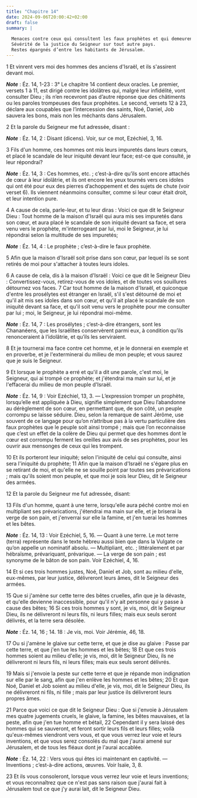 ```yaml
---
title: "Chapitre 14"
date: 2024-09-06T20:00:42+02:00
draft: false
summary: |
  
  Menaces contre ceux qui consultent les faux prophètes et qui demeurent dans leurs dérèglements.
  Sévérité de la justice du Seigneur sur tout autre pays.
  Restes épargnés d’entre les habitants de Jérusalem.
---
```



1 Et vinrent vers moi des hommes des anciens d'Israël, et ils s'assirent devant moi.

***Note*** :  Éz. 14, 1-23 : 3° Le chapitre 14 contient deux oracles. Le premier, versets 1 à 11, est dirigé contre les idolâtres qui, malgré leur infidélité, vont consulter Dieu ; ils n’en recevront pas d’autre réponse que des châtiments ou les paroles trompeuses des faux prophètes. Le second, versets 12 à 23, déclare aux coupables que l’intercession des saints, Noé, Daniel, Job sauvera les bons, mais non les méchants dans Jérusalem.

2 Et la parole du Seigneur me fut adressée, disant :

***Note*** :  Éz. 14, 2 : Disant (dicens). Voir, sur ce mot, Ezéchiel, 3, 16.


3 Fils d'un homme, ces hommes ont mis leurs impuretés dans leurs cœurs, et placé le scandale de leur iniquité devant leur face; est-ce que consulté, je leur répondrai?

***Note*** :  Éz. 14, 3 : Ces hommes, etc. ; c’est-à-dire qu’ils sont encore attachés de cœur à leur idolâtrie, et ils ont encore les yeux tournés vers ces idoles qui ont été pour eux des pierres d’achoppement et des sujets de chute (voir verset 6). Ils viennent néanmoins consulter, comme si leur cœur était droit, et leur intention pure.

4 A cause de cela, parle-leur, et tu leur diras : Voici ce que dit le Seigneur Dieu : Tout homme de la maison d'Israël qui aura mis ses impuretés dans son cœur, et aura placé le scandale de son iniquité devant sa face, et sera venu vers le prophète, m'interrogeant par lui, moi le Seigneur, je lui répondrai selon la multitude de ses impuretés;

***Note*** :  Éz. 14, 4 : Le prophète ; c’est-à-dire le faux prophète.

5 Afin que la maison d'Israël soit prise dans son cœur, par lequel ils se sont retirés de moi pour s'attacher à toutes leurs idoles.


6 A cause de cela, dis à la maison d'Israël : Voici ce que dit le Seigneur Dieu : Convertissez-vous, retirez-vous de vos idoles, et de toutes vos souillures détournez vos faces. 7 Car tout homme de la maison d'Israël, et quiconque d'entre les prosélytes est étranger en Israël, s'il s'est détourné de moi et qu'il ait mis ses idoles dans son cœur, et qu'il ait placé le scandale de son iniquité devant sa face, et qu'il soit venu vers le prophète pour me consulter par lui ; moi, le Seigneur, je lui répondrai moi-même.

***Note*** :  Éz. 14, 7 : Les prosélytes ; c’est-à-dire étrangers, sont les Chananéens, que les Israélites conservèrent parmi eux, à condition qu’ils renonceraient à l’idolâtrie, et qu’ils les serviraient.

8 Et je tournerai ma face contre cet homme, et je le donnerai en exemple et en proverbe, et je l'exterminerai du milieu de mon peuple; et vous saurez que je suis le Seigneur.


9 Et lorsque le prophète a erré et qu'il a dit une parole, c'est moi, le Seigneur, qui ai trompé ce prophète; et j'étendrai ma main sur lui, et je l'effacerai du milieu de mon peuple d'Israël.

***Note*** :  Éz. 14, 9 : Voir Ezéchiel, 13, 3. ― L’expression tromper un prophète, lorsqu’elle est appliquée à Dieu, signifie simplement que Dieu l’abandonne au dérèglement de son cœur, en permettant que, de son côté, un peuple corrompu se laisse séduire. Dieu, selon la remarque de saint Jérôme, use souvent de ce langage pour qu’on n’attribue pas à la vertu particulière des faux prophètes que le peuple soit ainsi trompé ; mais que l’on reconnaisse que c’est un effet de la colère de Dieu qui permet que des hommes dont le cœur est corrompu ferment les oreilles aux avis de ses prophètes, pour les ouvrir aux mensonges de ceux qui les trompent.


10 Et ils porteront leur iniquité; selon l'iniquité de celui qui consulte, ainsi sera l'iniquité du prophète; 11 Afin que la maison d'Israël ne s'égare plus en se retirant de moi, et qu'elle ne se souille point par toutes ses prévarications ; mais qu'ils soient mon peuple, et que moi je sois leur Dieu, dit le Seigneur des armées.


12 Et la parole du Seigneur me fut adressée, disant:


13 Fils d'un homme, quant à une terre, lorsqu'elle aura péché contre moi en multipliant ses prévarications, j'étendrai ma main sur elle, et je briserai la verge de son pain, et j'enverrai sur elle la famine, et j'en tuerai les hommes et les bêtes.

***Note*** :  Éz. 14, 13 : Voir Ezéchiel, 5, 16. ― Quant à une terre. Le mot terre (terra) représente dans le texte hébreu aussi bien que dans la Vulgate ce qu’on appelle un nominatif absolu. ― Multipliant, etc. ; littéralement et par hébraïsme, prévariquant, prévarique. ― La verge de son pain ; est synonyme de le bâton de son pain. Voir Ezéchiel, 4, 16.

14 Et si ces trois hommes justes, Noé, Daniel et Job, sont au milieu d'elle, eux-mêmes, par leur justice, délivreront leurs âmes, dit le Seigneur des armées.


15 Que si j'amène sur cette terre des bêtes cruelles, afin que je la dévaste, et qu'elle devienne inaccessible, pour qu'il n'y ait personne qui y passe à cause des bêtes; 16 Si ces trois hommes y sont, je vis, moi, dit le Seigneur Dieu, ils ne délivreront ni leurs fils, ni leurs filles; mais eux seuls seront délivrés, et la terre sera désolée.

***Note*** :  Éz. 14, 16 ; 14. 18 : Je vis, moi. Voir Jérémie, 46, 18.


17 Ou si j'amène le glaive sur cette terre, et que je dise au glaive : Passe par cette terre, et que j'en tue les hommes et les bêtes; 18 Et que ces trois hommes soient au milieu d'elle; je vis, moi, dit le Seigneur Dieu, ils ne délivreront ni leurs fils, ni leurs filles; mais eux seuls seront délivrés.


19 Mais si j'envoie la peste sur cette terre et que je répande mon indignation sur elle par le sang, afin que j'en enlève les hommes et les bêtes; 20 Et que Noé, Daniel et Job soient au milieu d'elle, je vis, moi, dit le Seigneur Dieu, ils ne délivreront ni fils, ni fille ; mais par leur justice ils délivreront leurs propres âmes.


21 Parce que voici ce que dit le Seigneur Dieu : Que si j'envoie à Jérusalem mes quatre jugements cruels, le glaive, la famine, les bêtes mauvaises, et la peste, afin que j'en tue homme et bétail, 22 Cependant il y sera laissé des hommes qui se sauveront, et feront sortir leurs fils et leurs filles; voilà qu'eux-mêmes viendront vers vous, et que vous verrez leur voie et leurs inventions, et que vous serez consolés du mal que j'aurai amené sur Jérusalem, et de tous les fléaux dont je l'aurai accablée.

***Note*** :  Éz. 14, 22 : Vers vous qui êtes ici maintenant en captivité. ― Inventions ; c’est-à-dire actions, œuvres. Voir Isaïe, 3, 8.


23 Et ils vous consoleront, lorsque vous verrez leur voie et leurs inventions; et vous reconnaîtrez que ce n'est pas sans raison que j'aurai fait à Jérusalem tout ce que j'y aurai lait, dit le Seigneur Dieu.

